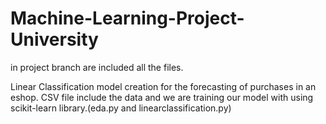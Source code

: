 # Machine-Learning-Project-University
in project branch are included all the files.

Linear Classification model creation for the forecasting of purchases in an eshop. CSV file include the data and we are training our model with using scikit-learn library.(eda.py and linearclassification.py)
